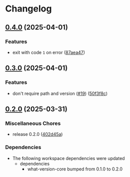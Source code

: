 # Changelog

## [0.4.0](https://github.com/sgoudham/what-version/compare/v0.3.0...v0.4.0) (2025-04-01)


### Features

* exit with code `1` on error ([87aea47](https://github.com/sgoudham/what-version/commit/87aea47cbf507c5ec070024a463f0ec6a78632a8))

## [0.3.0](https://github.com/sgoudham/what-version/compare/v0.2.0...v0.3.0) (2025-04-01)


### Features

* don't require path and version ([#19](https://github.com/sgoudham/what-version/issues/19)) ([50f3f8c](https://github.com/sgoudham/what-version/commit/50f3f8c1c47cb335e91b0f7a1a7ced717d92ca7e))

## [0.2.0](https://github.com/sgoudham/what-version/compare/v0.1.0...v0.2.0) (2025-03-31)


### Miscellaneous Chores

* release 0.2.0 ([402d45a](https://github.com/sgoudham/what-version/commit/402d45a16930b56e9877f6801e1d8dc9c1176ed7))


### Dependencies

* The following workspace dependencies were updated
  * dependencies
    * what-version-core bumped from 0.1.0 to 0.2.0
